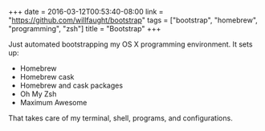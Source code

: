 +++
date = 2016-03-12T00:53:40-08:00
link = "https://github.com/willfaught/bootstrap"
tags = ["bootstrap", "homebrew", "programming", "zsh"]
title = "Bootstrap"
+++

Just automated bootstrapping my OS X programming environment. It sets up:

- Homebrew
- Homebrew cask
- Homebrew and cask packages
- Oh My Zsh
- Maximum Awesome

That takes care of my terminal, shell, programs, and configurations.
